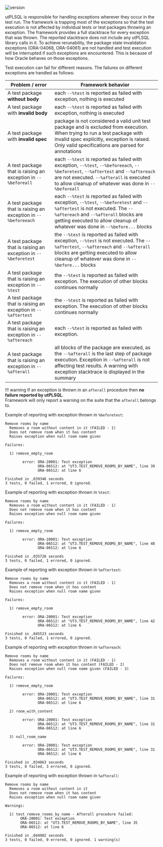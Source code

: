 ![version](https://img.shields.io/badge/version-v3.1.13.4063--develop-blue.svg)

utPLSQL is responsible for handling exceptions wherever they occur in the test run. The framework is trapping most of the exceptions so that the test execution is not affected by individual tests or test packages throwing an exception.
The framework provides a full stacktrace for every exception that was thrown. The reported stacktrace does not include any utPLSQL library calls in it.
To achieve rerunability, the package state invalidation exceptions (ORA-04068, ORA-04061) are not handled and test execution will be interrupted if such exceptions are encountered. This is because of how Oracle behaves on those exceptions.

Test execution can fail for different reasons. The failures on different exceptions are handled as follows:

| Problem /  error                                               | Framework behavior                                                                                                                                                                                                                                  | 
|----------------------------------------------------------------|-----------------------------------------------------------------------------------------------------------------------------------------------------------------------------------------------------------------------------------------------------|
| A test package **without body**                                | each `--%test` is reported as failed with exception, nothing is executed                                                                                                                                                                            |
| A test package with **invalid body**                           | each `--%test` is reported as failed with exception, nothing is executed                                                                                                                                                                            |
| A test package with **invalid spec**                           | package is not considered a valid unit test package and is excluded from execution. When trying to run a test package with invalid spec explicitly, exception is raised. Only valid specifications are parsed for annotations                       | 
| A test package that is raising an exception in `--%beforeall`  | each `--%test` is reported as failed with exception, `--%test`, `--%beforeeach`, `--%beforetest`, `--%aftertest` and `--%aftereach` are not executed. `--%afterall` is executed to allow cleanup of whatever was done in `--%beforeall`             |
| A test package that is raising an exception in `--%beforeeach` | each `--%test` is reported as failed with exception, `--%test`, `--%beforetest` and `--%aftertest` is not executed. The `--%aftereach` and `--%afterall` blocks are getting executed to allow cleanup of whatever was done in `--%before...` blocks |
| A test package that is raising an exception in `--%beforetest` | the `--%test` is reported as failed  with exception, `--%test` is not executed. The `--%aftertest`, `--%aftereach` and `--%afterall` blocks are getting executed to allow cleanup of whatever was done in `--%before...` blocks                     |
| A test package that is raising an exception in `--%test`       | the `--%test` is reported as failed with exception. The execution of other blocks continues normally                                                                                                                                                |
| A test package that is raising an exception in `--%aftertest`  | the `--%test` is reported as failed with exception. The execution of other blocks continues normally                                                                                                                                                |
| A test package that is raising an exception in `--%aftereach`  | each `--%test` is reported as failed with exception.                                                                                                                                                                                                |
| A test package that is raising an exception in `--%afterall`   | all blocks of  the package are executed, as the `--%afterall` is the last step of package execution. Exception in `--%afterall` is not affecting test results. A warning with exception stacktrace is displayed in the summary                      |


!!! warning
    If an exception is thrown in an `afterall` procedure then **no failure reported by utPLSQL**.<br>
    Framework will only report a warning on the suite that the `afterall` belongs to.

Example of reporting with exception thrown in `%beforetest`:
````
Remove rooms by name
  Removes a room without content in it (FAILED - 1)
  Does not remove room when it has content
  Raises exception when null room name given
 
Failures:
 
  1) remove_empty_room
        
        error: ORA-20001: Test exception
               ORA-06512: at "UT3.TEST_REMOVE_ROOMS_BY_NAME", line 39
               ORA-06512: at line 6
       
Finished in ,039346 seconds
3 tests, 0 failed, 1 errored, 0 ignored.
````

Example of reporting with exception thrown in `%test`:
```
Remove rooms by name
  Removes a room without content in it (FAILED - 1)
  Does not remove room when it has content
  Raises exception when null room name given
 
Failures:
 
  1) remove_empty_room
        
        error: ORA-20001: Test exception
               ORA-06512: at "UT3.TEST_REMOVE_ROOMS_BY_NAME", line 48
               ORA-06512: at line 6
       
Finished in ,035726 seconds
3 tests, 0 failed, 1 errored, 0 ignored.
```

Example of reporting with exception thrown in `%aftertest`:
```
Remove rooms by name
  Removes a room without content in it (FAILED - 1)
  Does not remove room when it has content
  Raises exception when null room name given
 
Failures:
 
  1) remove_empty_room
        
        error: ORA-20001: Test exception
               ORA-06512: at "UT3.TEST_REMOVE_ROOMS_BY_NAME", line 42
               ORA-06512: at line 6
       
Finished in ,045523 seconds
3 tests, 0 failed, 1 errored, 0 ignored.
```

Example of reporting with exception thrown in `%aftereach`:
```
Remove rooms by name
  Removes a room without content in it (FAILED - 1)
  Does not remove room when it has content (FAILED - 2)
  Raises exception when null room name given (FAILED - 3)
 
Failures:
 
  1) remove_empty_room
        
        error: ORA-20001: Test exception
               ORA-06512: at "UT3.TEST_REMOVE_ROOMS_BY_NAME", line 31
               ORA-06512: at line 6
       
  2) room_with_content
        
        error: ORA-20001: Test exception
               ORA-06512: at "UT3.TEST_REMOVE_ROOMS_BY_NAME", line 31
               ORA-06512: at line 6
       
  3) null_room_name
        
        error: ORA-20001: Test exception
               ORA-06512: at "UT3.TEST_REMOVE_ROOMS_BY_NAME", line 31
               ORA-06512: at line 6
       
Finished in ,034863 seconds
3 tests, 0 failed, 3 errored, 0 ignored.
```

Example of reporting with exception thrown in `%afterall`:
```
Remove rooms by name
  Removes a room without content in it
  Does not remove room when it has content
  Raises exception when null room name given
 
Warnings:
 
  1) test_remove_rooms_by_name - Afterall procedure failed: 
       ORA-20001: Test exception
       ORA-06512: at "UT3.TEST_REMOVE_ROOMS_BY_NAME", line 35
       ORA-06512: at line 6
 
Finished in ,044902 seconds
3 tests, 0 failed, 0 errored, 0 ignored. 1 warning(s)
```

